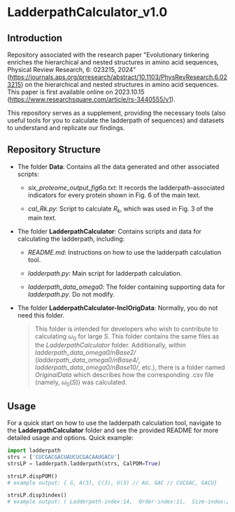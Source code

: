 # LadderpathCalculator_v1.0

## Introduction
Repository associated with the research paper "Evolutionary tinkering enriches the hierarchical and nested structures in amino acid sequences, Physical Review Research, 6: 023215, 2024" (https://journals.aps.org/prresearch/abstract/10.1103/PhysRevResearch.6.023215) on the hierarchical and nested structures in amino acid sequences. This paper is first available online on 2023.10.15 (https://www.researchsquare.com/article/rs-3440555/v1).

This repository serves as a supplement, providing the necessary tools (also useful tools for you to calculate the ladderpath of sequences) and datasets to understand and replicate our findings.


## Repository Structure
- The folder **Data**: Contains all the data generated and other associated scripts:

    - *six_proteome_output_fig6a.txt*: It records the ladderpath-associated indicators for every protein shown in Fig. 6 of the main text.

    - *cal_Rk.py*: Script to calculate $R_k$, which was used in Fig. 3 of the main text.


- The folder **LadderpathCalculator**: Contains scripts and data for calculating the ladderpath, including:

    - *README.md*: Instructions on how to use the ladderpath calculation tool.

    - *ladderpath.py*: Main script for ladderpath calculation.

    - *ladderpath_data_omega0*: The folder containing supporting data for *ladderpath.py*. Do not modify.


- The folder **LadderpathCalculator-InclOrigData**: Normally, you do not need this folder. 
    > This folder is intended for developers who wish to contribute to calculating $\omega_0$ for large $S$. This folder contains the same files as the *LadderpathCalculator* folder. Additionally, within *ladderpath_data_omega0/nBase2/* (*ladderpath_data_omega0/nBase4/*, *ladderpath_data_omega0/nBase10/*, etc.), there is a folder named *OriginalData* which describes how the corresponding .csv file (namely, $\omega_0(S)$) was calculated.




## Usage

For a quick start on how to use the ladderpath calculation tool, navigate to the **LadderpathCalculator** folder and see the provided README for more detailed usage and options. Quick example:

```python
import ladderpath
strs = ['CUCGACGACUAUCUCGACAAUGACU']
strsLP = ladderpath.ladderpath(strs, CalPOM=True)

strsLP.dispPOM()
# example output: { G, A(3), C(3), U(3) // AU, GAC // CUCGAC, GACU}

strsLP.disp3index()
# example output: ( Ladderpath-index:14,  Order-index:11,  Size-index:25 )
```
